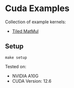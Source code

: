 # Cuda Examples
Collection of example kernels:

- [Tiled MatMul](src/matmul)


## Setup

```shell
make setup
```

Tested on: 
- NVIDIA A10G
- CUDA Version: 12.6